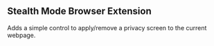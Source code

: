 ## Stealth Mode Browser Extension

Adds a simple control to apply/remove a privacy screen to the current webpage.